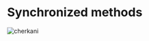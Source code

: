 # Synchronized methods
![cherkani](https://github.com/Cherkani/Threads_JAVA_Bank_shared_account/assets/124716884/ffebf539-dce8-4f1d-afe2-ecd778420a78)
